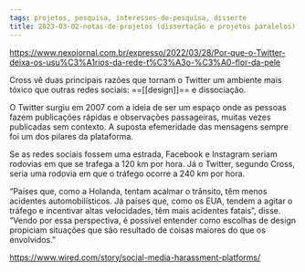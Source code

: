 ```yaml
---
tags: projetos, pesquisa, interesses-de-pesquisa, disserte
title: 2023-03-02-notas-de-projetos (dissertação e projetos paralelos) (332)
---
```


https://www.nexojornal.com.br/expresso/2022/03/28/Por-que-o-Twitter-deixa-os-usu%C3%A1rios-da-rede-t%C3%A3o-%C3%A0-flor-da-pele

Cross vê duas principais razões que tornam o Twitter um ambiente mais tóxico que outras redes sociais: ==[[design]]== e dissociação.

O Twitter surgiu em 2007 com a ideia de ser um espaço onde as pessoas fazem publicações rápidas e observações passageiras, muitas vezes publicadas sem contexto. A suposta efemeridade das mensagens sempre foi um dos pilares da plataforma.

Se as redes sociais fossem uma estrada, Facebook e Instagram seriam rodovias em que se trafega a 120 km por hora. Já o Twitter, segundo Cross, seria uma rodovia em que o tráfego ocorre a 240 km por hora.

“Países que, como a Holanda, tentam acalmar o trânsito, têm menos acidentes automobilísticos. Já países que, como os EUA, tendem a agitar o tráfego e incentivar altas velocidades, têm mais acidentes fatais”, disse. “Vendo por essa perspectiva, é possível entender como escolhas de design propiciam situações que são resultado de coisas maiores do que os envolvidos.”

https://www.wired.com/story/social-media-harassment-platforms/

